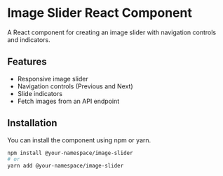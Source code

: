 # Image Slider React Component

A React component for creating an image slider with navigation controls and indicators.



## Features
- Responsive image slider
- Navigation controls (Previous and Next)
- Slide indicators
- Fetch images from an API endpoint

## Installation
You can install the component using npm or yarn.

```bash
npm install @your-namespace/image-slider
# or
yarn add @your-namespace/image-slider

